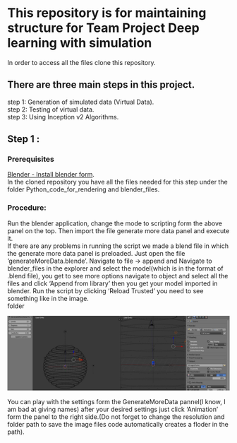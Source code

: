 # This repository is for maintaining structure for Team Project Deep learning with simulation

In order to access all the files clone this repository.

## There are three main steps in this project. 
step 1: Generation of simulated data (Virtual Data).  
step 2: Testing of virtual data.  
step 3: Using Inception v2 Algorithms.  

## Step 1 :
### Prerequisites 
[Blender - Install blender  form](https://www.blender.org/download/).  
In the cloned repository you have all the files needed for this step under the folder Python_code_for_rendering and blender_files.  
### Procedure:
Run the blender application, change the mode to scripting form the above panel on the top. Then import the file generate more data panel and execute it.  
If there are any problems in running the script we made a blend file in which the generate more data panel is preloaded. Just open the file ‘generateMoreData.blende’. Navigate to file -> append and Navigate to blender_files in the explorer and select the model(which is in the format of .blend file), you get to see more options navigate to object and select all the files and click ‘Append from library’ then you get your model imported in blender. Run the script by clicking ‘Reload Trusted’  you need to see something like in the image.  
folder
<p align="center">
  <img src="images/1.JPG">
</p>

You can play with the settings form the GenerateMoreData pannel(I know, I am bad at giving names) after your desired settings just click ‘Animation’ form the panel to the right side.(Do not forget to change the resolution and folder path to save the image files code automatically creates a floder in the path).  
